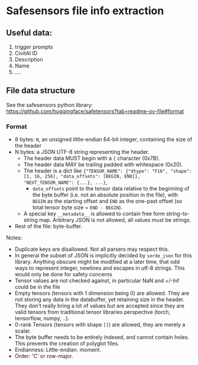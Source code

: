 # Safesensors file info extraction

## Useful data:

1. trigger prompts
2. CivitAI ID
3. Description
4. Name
5. ....

## File data structure

See the safesensors python library:
https://github.com/huggingface/safetensors?tab=readme-ov-file#format

### Format

- 8 bytes: `N`, an unsigned little-endian 64-bit integer, containing the size of the header
- N bytes: a JSON UTF-8 string representing the header.
    - The header data MUST begin with a `{` character (0x7B).
    - The header data MAY be trailing padded with whitespace (0x20).
    - The header is a dict like `{"TENSOR_NAME": {"dtype": "F16", "shape": [1, 16, 256], "data_offsets": [BEGIN, END]}, "NEXT_TENSOR_NAME": {...}, ...}`,
        - `data_offsets` point to the tensor data relative to the beginning of the byte buffer (i.e. not an absolute position in the file), with `BEGIN` as the starting offset and `END` as the one-past offset (so total tensor byte size = `END - BEGIN`).
    - A special key `__metadata__` is allowed to contain free form string-to-string map. Arbitrary JSON is not allowed, all values must be strings.
- Rest of the file: byte-buffer.

Notes:

- Duplicate keys are disallowed. Not all parsers may respect this.
- In general the subset of JSON is implicitly decided by `serde_json` for this library. Anything obscure might be modified at a later time, that odd ways to represent integer, newlines and escapes in utf-8 strings. This would only be done for safety concerns
- Tensor values are not checked against, in particular NaN and +/-Inf could be in the file
- Empty tensors (tensors with 1 dimension being 0) are allowed. They are not storing any data in the databuffer, yet retaining size in the header. They don't really bring a lot of values but are accepted since they are valid tensors from traditional tensor libraries perspective (torch, tensorflow, numpy, ..).
- 0-rank Tensors (tensors with shape `[]`) are allowed, they are merely a scalar.
- The byte buffer needs to be entirely indexed, and cannot contain holes. This prevents the creation of polyglot files.
- Endianness: Little-endian. moment.
- Order: 'C' or row-major.


